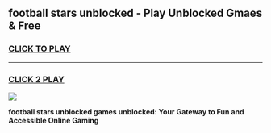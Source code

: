 
## football stars unblocked - Play Unblocked Gmaes & Free
<h3>
<a href="https://news.freeplayer.one?title=football_stars_unblocked&ref=23F">CLICK TO PLAY</a></h3>
<hr>

<h3>
<a href="https://news.freeplayer.one?title=football_stars_unblocked&ref=23F">CLICK 2 PLAY</a>
  
</h3>

<a href="https://news.freeplayer.one?title=football_stars_unblocked&ref=23F/"><img src="https://clearcache.store/games.png"></a>


**football stars unblocked games unblocked: Your Gateway to Fun and Accessible Online Gaming**

